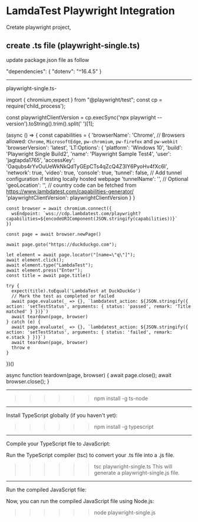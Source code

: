 # LamdaTest Playwright Integration

Cretate playwright project,

create .ts file (playwright-single.ts)
---
update package.json file as follow

"dependencies": {
    "dotenv": "^16.4.5"
  }

---
playwright-single.ts-

import { chromium,expect } from "@playwright/test";
const cp = require('child_process');

const playwrightClientVersion = cp.execSync('npx playwright --version').toString().trim().split(' ')[1];

(async () => {
    const capabilities = {
      'browserName': 'Chrome', // Browsers allowed: `Chrome`, `MicrosoftEdge`, `pw-chromium`, `pw-firefox` and `pw-webkit`
      'browserVersion': 'latest',
      'LT:Options': {
        'platform': 'Windows 10',
        'build': 'Playwright Single Build2',
        'name': 'Playwright Sample Test4',
        'user': 'jagtapda1765',
        'accessKey': 'Oaqubs4rYvOuUeWkNkQdTyGEpCTs4qZcQ4Z3IY6PyoHv4fXc6I',
        'network': true,
        'video': true,
        'console': true,
        'tunnel': false, // Add tunnel configuration if testing locally hosted webpage
        'tunnelName': '', // Optional
        'geoLocation': '', // country code can be fetched from https://www.lambdatest.com/capabilities-generator/
        'playwrightClientVersion': playwrightClientVersion
      }
    }
  
    const browser = await chromium.connect({
      wsEndpoint: `wss://cdp.lambdatest.com/playwright?capabilities=${encodeURIComponent(JSON.stringify(capabilities))}`
    })
  
    const page = await browser.newPage()
  
    await page.goto("https://duckduckgo.com");
  
    let element = await page.locator("[name=\"q\"]");
    await element.click();
    await element.type("LambdaTest");
    await element.press("Enter");
    const title = await page.title()
  
    try {
      expect(title).toEqual('LambdaTest at DuckDuckGo')
      // Mark the test as completed or failed
      await page.evaluate(_ => {}, `lambdatest_action: ${JSON.stringify({ action: 'setTestStatus', arguments: { status: 'passed', remark: 'Title matched' } })}`)
      await teardown(page, browser)
    } catch (e) {
      await page.evaluate(_ => {}, `lambdatest_action: ${JSON.stringify({ action: 'setTestStatus', arguments: { status: 'failed', remark: e.stack } })}`)
      await teardown(page, browser)
      throw e
    }
  
  })()
  
  async function teardown(page, browser) {
    await page.close();
    await browser.close();
  }

---

>>>>>>    npm install -g ts-node
---
Install TypeScript globally (if you haven't yet):

>>>>>>    npm install -g typescript

---
Compile your TypeScript file to JavaScript:

Run the TypeScript compiler (tsc) to convert your .ts file into a .js file.

>>>>>>    tsc playwright-single.ts
This will generate a playwright-single.js file.
---
Run the compiled JavaScript file:

Now, you can run the compiled JavaScript file using Node.js:

>>>>>>    node playwright-single.js
